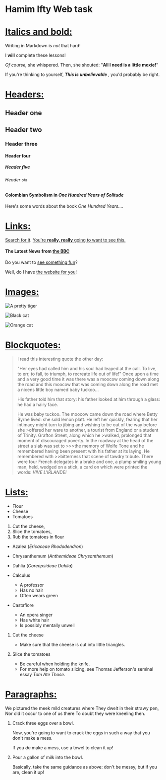 # Hamim Ifty Web task

# <u>Italics and bold:</u>
Writing in Markdown is *not* that hard!

I **will** complete these lessons!

*Of course,* she whispered. Then, she shouted: "**All I need is a little moxie!**"

If you're thinking to yourself, ***This is unbelievable***
, you'd probably be right.

# <u>Headers:</u>

## Header one

## Header two

### Header three

#### Header four

##### Header five

###### Header six

#### Colombian Symbolism in *One Hundred Years of Solitude*

Here's some words about the book _One Hundred Years..._.


# <u>Links:</u>


[Search for it](https://www.google.com).
[You're **really, really** going to want to see this.](https://www.dailykitten.com)

#### The Latest News from [the BBC](https://www.bbc.com/news)

Do you want to [see something fun][a fun place]?

Well, do I have [the website for you][another fun place]!

[a fun place]: https://www.zombo.com
[another fun place]: https://www.stumbleupon.com

# <u>Images:</u>

![A pretty tiger](https://upload.wikimedia.org/wikipedia/commons/5/56/Tiger.50.jpg)

![Black cat](https://upload.wikimedia.org/wikipedia/commons/a/a3/81_INF_DIV_SSI.jpg)

![Orange cat](https://icons.iconarchive.com/icons/google/noto-emoji-animals-nature/256/22221-cat-icon.png)



# <u>Blockquotes:</u>

> I read this interesting quote the other day:
>
> "Her eyes had called him and his soul had leaped at the call. To live, to err, to fall, to triumph, to recreate life out of life!"
> Once upon a time and a very good time it was there was a moocow coming down along the road and this moocow that was coming down along the road met a nicens little boy named baby tuckoo...
> 
> His father told him that story: his father looked at him through a glass: he had a hairy face.
> 
> He was baby tuckoo. The moocow came down the road where Betty Byrne lived: she sold lemon platt.
> He left her quickly, fearing that her intimacy might turn to jibing and wishing to be out of the way before she >offered her ware to another, a tourist from England or a student of Trinity. Grafton Street, along which he >walked, prolonged that moment of discouraged poverty. In the roadway at the head of the street a slab was set to >>>the memory of Wolfe Tone and he remembered having been present with his father at its laying. He remembered with >>bitterness that scene of tawdry tribute. There were four French delegates in a brake and one, a plump smiling young man, held, wedged on a stick, a card on which were printed the words: *VIVE L'IRLANDE!*

# <u>Lists:</u>

* Flour
* Cheese
* Tomatoes


1. Cut the cheese, 
2. Slice the tomatoes, 
3. Rub the tomatoes in flour


* Azalea (*Ericaceae Rhododendron*)
* Chrysanthemum (*Anthemideae Chrysanthemum*)
* Dahlia (*Coreopsideae Dahlia*)



* Calculus
  * A professor
  * Has no hair
  * Often wears green
* Castafiore
  * An opera singer
  * Has white hair
  * Is possibly mentally unwell


1. Cut the cheese

   * Make sure that the cheese is cut into little triangles.

2. Slice the tomatoes

   * Be careful when holding the knife.
   * For more help on tomato slicing, see Thomas Jefferson's seminal essay _Tom Ate Those_.


# <u>Paragraphs:</u>


We pictured the meek mild creatures where They dwelt in their strawy pen, Nor did it occur to one of us there To doubt they were kneeling then.

1. Crack three eggs over a bowl.
   
   Now, you're going to want to crack the eggs in such a way that you don't make a mess.
   
   If you _do_ make a mess, use a towel to clean it up!

2. Pour a gallon of milk into the bowl.
   
   Basically, take the same guidance as above: don't be messy, but if you are, clean it up!



